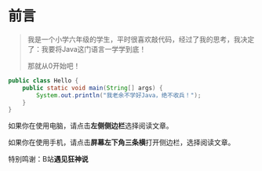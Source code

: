 # 前言

> 我是一个小学六年级的学生，平时很喜欢敲代码，经过了我的思考，我决定了：我要将Java这门语言一学学到底！
>
> 那就从0开始吧！

 ```java
 public class Hello {
     public static void main(String[] args) {
         System.out.println("我老余不学好Java，绝不收兵！");
     }
 }
 ```

如果你在使用电脑，请点击**左侧侧边栏**选择阅读文章。

如果你在使用手机，请点击**屏幕左下角三条横**打开侧边栏，选择阅读文章。

 特别鸣谢：B站**遇见狂神说**